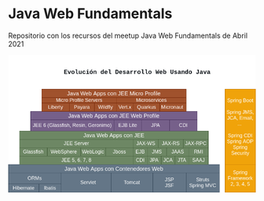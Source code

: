 # Java Web Fundamentals

Repositorio con los recursos del meetup Java Web Fundamentals de Abril 2021

![](resources/EvolucionJavaWebDevelopment.png)

